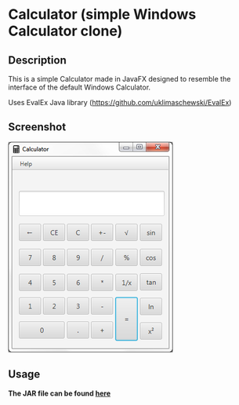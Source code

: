 # Calculator (simple Windows Calculator clone)

## Description

This is a simple Calculator made in JavaFX designed to resemble the interface of the default Windows Calculator.

Uses EvalEx Java library (https://github.com/uklimaschewski/EvalEx)

## Screenshot

![Screenshot of application](screen.png)

## Usage

__The JAR file can be found [here](https://github.com/roshanrahman/javafx-projects/raw/master/calculator/out/artifacts/calculator_jar/calculator.jar)__






